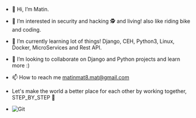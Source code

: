 - 👋 Hi, I’m Matin.
- 👀 I’m interested in security and hacking 🕵️ and living! also like riding bike and coding.
- 🌱 I’m currently learning lot of things! Django, CEH, Python3, Linux, Docker, MicroServices and Rest API.
- 💞️ I’m looking to collaborate on Django and Python projects and learn more :)
- 📫 How to reach me matinmat8.mat@gmail.com
- Let's make the world a better place for each other by working together, STEP_BY_STEP 👣

- <img alt="Git" src="https://raw.githubusercontent.com/marwin1991/profile-technology-icons/refs/heads/main/icons/git.png">
<!---
matinmat8/matinmat8 is a ✨ special ✨ repository because its `README.md` (this file) appears on your GitHub profile.
You can click the Preview link to take a look at your changes.
--->
